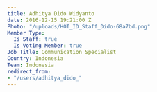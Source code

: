```yaml
---
title: Adhitya Dido Widyanto
date: 2016-12-15 19:21:00 Z
Photo: "/uploads/HOT_ID_Staff_Dido-68a7bd.png"
Member Type:
  Is Staff: true
  Is Voting Member: true
Job Title: Communication Specialist
Country: Indonesia
Team: Indonesia
redirect_from:
- "/users/adhitya_dido_"
---
```



